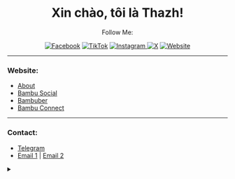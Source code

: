 <h1 align="center">Xin chào, tôi là Thazh!</h1>

<p align="center">
  Follow Me:
</p>

<p align="center">
  <a href="https://www.facebook.com/h0anggthanhh" target="_blank"><img src="https://img.shields.io/badge/Facebook-blue?style=flat&logo=facebook" alt="Facebook"></a>
  <a href="https://www.tiktok.com/@hgthazh" target="_blank"><img src="https://img.shields.io/badge/TikTok-black?style=flat&logo=TikTok" alt="TikTok"></a>
<a href="https://instagram.com/hgthazh" target="_blank">
  <img src="https://img.shields.io/badge/Instagram-E4405F?style=flat&logo=instagram&logoColor=white" alt="Instagram">
</a>
  <a href="https://x.com/hgthazh" target="_blank"><img src="https://img.shields.io/badge/X-black?style=flat&logo=x" alt="X"></a>
  <a href="http://bambu.kesug.com" target="_blank"><img src="https://img.shields.io/badge/Website-green?style=flat&logo=website" alt="Website"></a>
</p>

---

### Website:

- [About](http://bambu.domain.com/about.php)
- [Bambu Social](http://social.bambu.domain.com)
- [Bambuber](http://bambuber.domain.com)
- [Bambu Connect](http://connect.bambu.domain.com)
---

### Contact:

- [Telegram](https://t.me/hgthazh)
- [Email 1](hoangtienth4nh@gmail.com) | [Email 2](hoangthazh@zohomail.com)

<details>
  <summary> </summary>

  <img src="./assets/images/screenshot1.png" width="300px">  
  <img src="./assets/images/screenshot2.png" width="300px">  
  <img src="./assets/images/screenshot3.png" width="300px">  
  <img src="./assets/images/screenshot4.png" width="300px">  
  <img src="./assets/images/screenshot5.png" width="300px">  
  <img src="./assets/images/screenshot6.png" width="300px">  
  <img src="./assets/images/screenshot7.png" width="300px">  
  <img src="./assets/images/screenshot8.png" width="300px">  
  <img src="./assets/images/screenshot9.png" width="300px">  
  <img src="./assets/images/screenshot10.png" width="300px">  
  <img src="./assets/images/screenshot11.png" width="300px">  
  <img src="./assets/images/screenshot12.png" width="300px">  
  <img src="./assets/images/screenshot13.png" width="300px">  
  <img src="./assets/images/screenshot14.png" width="300px">  
  <img src="./assets/images/screenshot15.png" width="300px">  
  <img src="./assets/images/screenshot16.png" width="300px">  

</details>
